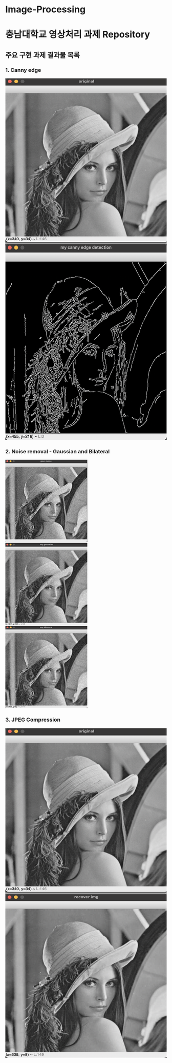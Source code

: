 # Image-Processing

# 충남대학교 영상처리 과제 Repository

## 주요 구현 과제 결과물  목록

### 1. Canny edge
<img src="./Image/Lena.png"  width="512" height="512"><img src="./Image/my_canny_edge.png"  width="512" height="612">


### 2. Noise removal - Gaussian and Bilateral
<img src="./Image/gaussian_noise.png"  width="256" height="256"><img src="./Image/my_gaussian.png"  width="256" height="256"><img src="./Image/my_bilateral.png"  width="256" height="256">


### 3. JPEG Compression
<img src="./Image/Lena.png"  width="512" height="512"><img src="./Image/recover_img.png"  width="512" height="512">

